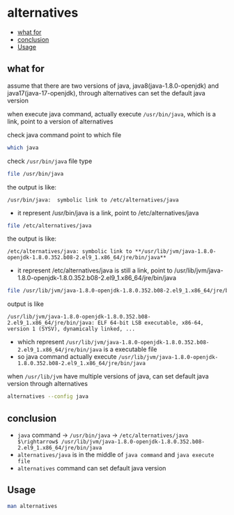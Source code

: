# alternatives

* [what for](#what-for)
* [conclusion](#conclusion)
* [Usage](#usage)

## what for

assume that there are two versions of java, java8(java-1.8.0-openjdk) and java17(java-17-openjdk), through alternatives can set the default java version

when execute java command, actually execute `/usr/bin/java`, which is a link, point to a version of alternatives

check java command point to which file

```bash
which java
```

check `/usr/bin/java` file type

```bash
file /usr/bin/java
```

the output is like:

```
/usr/bin/java:  symbolic link to /etc/alternatives/java
```

- it represent /usr/bin/java is a link, point to /etc/alternatives/java

```bash
file /etc/alternatives/java
```

the output is like:

```
/etc/alternatives/java: symbolic link to **/usr/lib/jvm/java-1.8.0-openjdk-1.8.0.352.b08-2.el9_1.x86_64/jre/bin/java**
```

- it represent /etc/alternatives/java is still a link, point to /usr/lib/jvm/java-1.8.0-openjdk-1.8.0.352.b08-2.el9_1.x86_64/jre/bin/java

```bash
file /usr/lib/jvm/java-1.8.0-openjdk-1.8.0.352.b08-2.el9_1.x86_64/jre/bin/java
```

output is like

```
/usr/lib/jvm/java-1.8.0-openjdk-1.8.0.352.b08-2.el9_1.x86_64/jre/bin/java: ELF 64-bit LSB executable, x86-64, version 1 (SYSV), dynamically linked, ...
```

- which represent `/usr/lib/jvm/java-1.8.0-openjdk-1.8.0.352.b08-2.el9_1.x86_64/jre/bin/java` is a executable file
- so java command actually execute `/usr/lib/jvm/java-1.8.0-openjdk-1.8.0.352.b08-2.el9_1.x86_64/jre/bin/java`

when `/usr/lib/jvm` have multiple versions of java, can set default java version through alternatives

```bash
alternatives --config java
```

## conclusion

- `java` command $\rightarrow$ `/usr/bin/java` $\rightarrow$ `/etc/alternatives/java $\rightarrow$ /usr/lib/jvm/java-1.8.0-openjdk-1.8.0.352.b08-2.el9_1.x86_64/jre/bin/java`
- `alternatives/java` is in the middle of `java command` and `java execute file`
- `alternatives` command can set default java version

## Usage

```bash
man alternatives
```